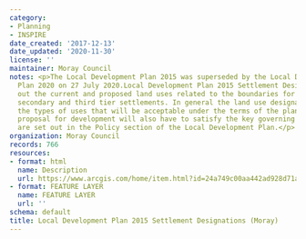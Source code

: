 ```yaml
---
category:
- Planning
- INSPIRE
date_created: '2017-12-13'
date_updated: '2020-11-30'
license: ''
maintainer: Moray Council
notes: <p>The Local Development Plan 2015 was superseded by the Local Development
  Plan 2020 on 27 July 2020.Local Development Plan 2015 Settlement Designations set
  out the current and proposed land uses related to the boundaries for the primary,
  secondary and third tier settlements. In general the land use designations indicate
  the types of uses that will be acceptable under the terms of the plan. However any
  proposal for development will also have to satisfy the key governing policies that
  are set out in the Policy section of the Local Development Plan.</p>
organization: Moray Council
records: 766
resources:
- format: html
  name: Description
  url: https://www.arcgis.com/home/item.html?id=24a749c00aa442ad928d71a22d5c4261
- format: FEATURE LAYER
  name: FEATURE LAYER
  url: ''
schema: default
title: Local Development Plan 2015 Settlement Designations (Moray)
---
```

